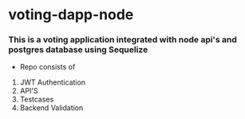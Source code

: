 # voting-dapp-node
### This is a voting application integrated with node api's and postgres database using Sequelize
- Repo consists of
1. JWT Authentication
2. API'S 
3. Testcases
4. Backend Validation
